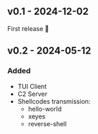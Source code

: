 ## v0.1 - 2024-12-02

First release 🎉

## v0.2 - 2024-05-12

### Added

- TUI Client
- C2 Server
- Shellcodes transmission:
    - hello-world
    - xeyes
    - reverse-shell